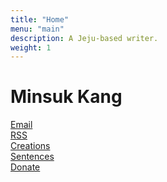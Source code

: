 ```yaml
---
title: "Home"
menu: "main"
description: A Jeju-based writer.
weight: 1
---
```

<style>
li {
  list-style: none;
}

ul {
  padding: 0;
}
</style>

# Minsuk Kang

<ul>
<li><a href="https://letterbird.co/kang">Email</a></li>
<li><a href="https://kangminsuk.com/blog/index.xml">RSS</a></li>
<li><a href="https://kangminsuk.com/my-apps/">Creations</a></li>
<li><a href="https://kangminsuk.com/sentences/">Sentences</a></li>
<li><a href="https://ko-fi.com/kangminsuk">Donate</a></li>
</ul>